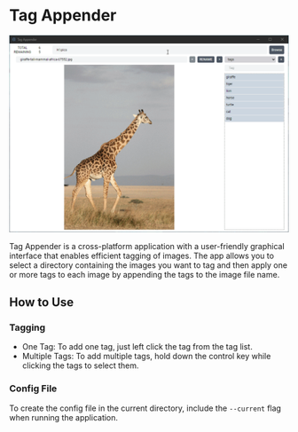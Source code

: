 # Tag Appender
<p align="center" >
  <img src="public/imgs/demo.gif" width="800">
</p>

Tag Appender is a cross-platform application with a user-friendly graphical interface that enables efficient tagging of images. The app allows you to select a directory containing the images you want to tag and then apply one or more tags to each image by appending the tags to the image file name.

## How to Use
### Tagging
- One Tag: To add one tag, just left click the tag from the tag list.
- Multiple Tags: To add multiple tags, hold down the control key while clicking the tags to select them.

### Config File
To create the config file in the current directory, include the `--current` flag when running the application.